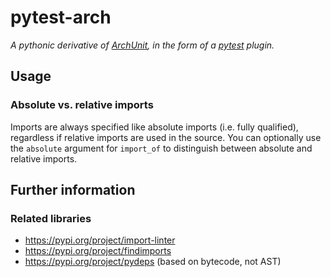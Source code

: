 
# pytest-arch

*A pythonic derivative of [ArchUnit](https://www.archunit.org), in the form of a [pytest](https://www.pytest.org) plugin.* 

## Usage

### Absolute vs. relative imports
Imports are always specified like absolute imports (i.e. fully qualified), regardless if relative imports are used in the source. You can optionally use the `absolute` argument for `import_of` to distinguish between absolute and relative imports.


## Further information

### Related libraries
- https://pypi.org/project/import-linter
- https://pypi.org/project/findimports
- https://pypi.org/project/pydeps (based on bytecode, not AST)
